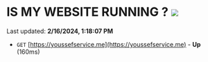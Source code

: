 # IS MY WEBSITE RUNNING ? [![](https://img.shields.io/static/v1?label=Sponsor&message=%E2%9D%A4&logo=GitHub&color=%23fe8e86)](https://github.com/sponsors/<username>)

Last updated: **2/16/2024, 1:18:07 PM**

- `GET` [https://youssefservice.me](https://youssefservice.me) - **Up** (160ms)
